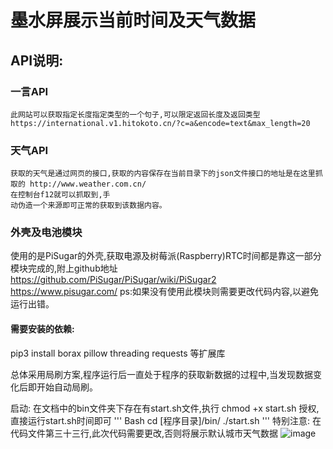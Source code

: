 # 墨水屏展示当前时间及天气数据

## API说明:

### 一言API
    此网站可以获取指定长度指定类型的一个句子,可以限定返回长度及返回类型  https://international.v1.hitokoto.cn/?c=a&encode=text&max_length=20

### 天气API
    获取的天气是通过网页的接口,获取的内容保存在当前目录下的json文件接口的地址是在这里抓取的 http://www.weather.com.cn/
    在控制台f12就可以抓取到,手
    动伪造一个来源即可正常的获取到该数据内容。

### 外壳及电池模块
   使用的是PiSugar的外壳,获取电源及树莓派(Raspberry)RTC时间都是靠这一部分模块完成的,附上github地址 https://github.com/PiSugar/PiSugar/wiki/PiSugar2
     https://www.pisugar.com/
     ps:如果没有使用此模块则需要更改代码内容,以避免运行出错。


#### 需要安装的依赖:
pip3 install borax pillow threading requests 等扩展库


总体采用局刷方案,程序运行后一直处于程序的获取新数据的过程中,当发现数据变化后即开始自动局刷。



启动:
   在文档中的bin文件夹下存在有start.sh文件,执行  chmod +x start.sh 授权, 直接运行start.sh时间即可 
''' Bash
   cd \[程序目录\]/bin/
   ./start.sh
'''
特别注意:
在代码文件第三十三行,此次代码需要更改,否则将展示默认城市天气数据
![image](https://raw.githubusercontent.com/huanglinsd/2.13-Ink-screen-clock/main/pic/IMG_1245.JPG)
